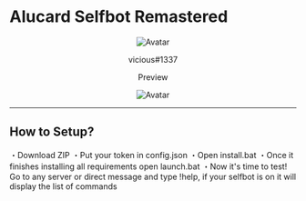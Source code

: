 # Alucard Selfbot Remastered

<p align="center">  
  <img src="https://media.discordapp.net/attachments/804116372841693184/807417562224787466/ALUCARD-RESIZED.png" alt="Avatar">
</p>
<p align="center">
    vicious#1337
<p align="center">
</p>
<p align="center">
 
<p align="center">
Preview
<p align="center">  
  <img src="https://media.discordapp.net/attachments/804116372841693184/807416983461167124/alucard.JPG" alt="Avatar">
</p>

-----

## How to Setup?

・Download ZIP
・Put your token in config.json
・Open install.bat 
・Once it finishes installing all requirements open launch.bat
・Now it's time to test! Go to any server or direct message and type !help, if your selfbot is on it will display the list of commands
